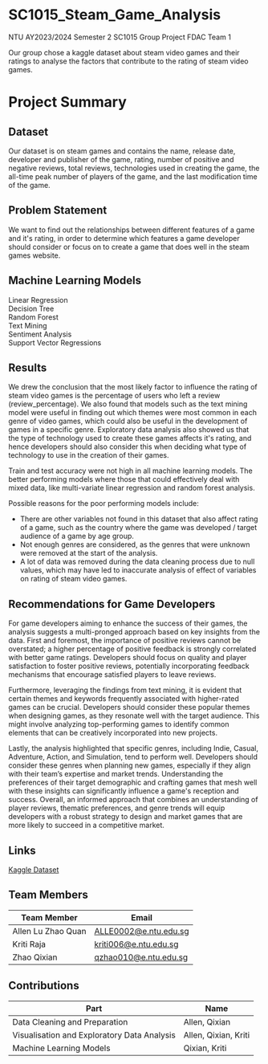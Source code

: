 # SC1015_Steam_Game_Analysis
NTU AY2023/2024 Semester 2 SC1015 Group Project FDAC Team 1

Our group chose a kaggle dataset about steam video games and their ratings to analyse the factors that contribute to the rating of steam video games.

# Project Summary
## Dataset
Our dataset is on steam games and contains the name, release date, developer and publisher of the game, rating, number of positive and negative reviews, total reviews, technologies used in creating the game, the all-time peak number of players of the game, and the last modification time of the game.
## Problem Statement
We want to find out the relationships between different features of a game and it's rating, in order to determine which features a game developer should consider or focus on to create a game that does well in the steam games website.
## Machine Learning Models
Linear Regression   
Decision Tree   
Random Forest   
Text Mining   
Sentiment Analysis    
Support Vector Regressions
## Results
We drew the conclusion that the most likely factor to influence the rating of steam video games is the percentage of users who left a review (review_percentage). We also found that models such as the text mining model were useful in finding out which themes were most common in each genre of video games, which could also be useful in the development of games in a specific genre. Exploratory data analysis also showed us that the type of technology used to create these games affects it's rating, and hence developers should also consider this when deciding what type of technology to use in the creation of their games.

Train and test accuracy were not high in all machine learning models. The better performing models where those that could effectively deal with mixed data, like multi-variate linear regression and random forest analysis. 

Possible reasons for the poor performing models include:
- There are other variables not found in this dataset that also affect rating of a game, such as the country where the game was developed / target audience of a game by age group.
- Not enough genres are considered, as the genres that were unknown were removed at the start of the analysis.
- A lot of data was removed during the data cleaning process due to null values, which may have led to inaccurate analysis of effect of variables on rating of steam video games.
## Recommendations for Game Developers
For game developers aiming to enhance the success of their games, the analysis suggests a multi-pronged approach based on key insights from the data. First and foremost, the importance of positive reviews cannot be overstated; a higher percentage of positive feedback is strongly correlated with better game ratings. Developers should focus on quality and player satisfaction to foster positive reviews, potentially incorporating feedback mechanisms that encourage satisfied players to leave reviews.

Furthermore, leveraging the findings from text mining, it is evident that certain themes and keywords frequently associated with higher-rated games can be crucial. Developers should consider these popular themes when designing games, as they resonate well with the target audience. This might involve analyzing top-performing games to identify common elements that can be creatively incorporated into new projects.

Lastly, the analysis highlighted that specific genres, including Indie, Casual, Adventure, Action, and Simulation, tend to perform well. Developers should consider these genres when planning new games, especially if they align with their team’s expertise and market trends. Understanding the preferences of their target demographic and crafting games that mesh well with these insights can significantly influence a game's reception and success. Overall, an informed approach that combines an understanding of player reviews, thematic preferences, and genre trends will equip developers with a robust strategy to design and market games that are more likely to succeed in a competitive market.

## Links

[Kaggle Dataset](https://www.kaggle.com/datasets/whigmalwhim/steam-releases)
## Team Members
| Team Member | Email |
| ------------- | ------------- |
|Allen Lu Zhao Quan|ALLE0002@e.ntu.edu.sg|
|Kriti Raja|kriti006@e.ntu.edu.sg|
|Zhao Qixian|qzhao010@e.ntu.edu.sg|

## Contributions
| Part | Name |
| ------------- | ------------- |
| Data Cleaning and Preparation | Allen, Qixian  |
| Visualisation and Exploratory Data Analysis  | Allen, Qixian, Kriti |
| Machine Learning Models  | Qixian, Kriti |
